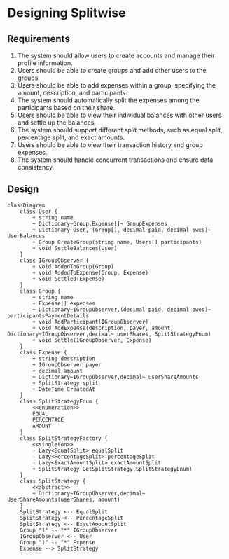 # Designing Splitwise

## Requirements
1. The system should allow users to create accounts and manage their profile information.
2. Users should be able to create groups and add other users to the groups.
3. Users should be able to add expenses within a group, specifying the amount, description, and participants.
4. The system should automatically split the expenses among the participants based on their share.
5. Users should be able to view their individual balances with other users and settle up the balances.
6. The system should support different split methods, such as equal split, percentage split, and exact amounts.
7. Users should be able to view their transaction history and group expenses.
8. The system should handle concurrent transactions and ensure data consistency.

## Design
```mermaid
classDiagram
    class User {
        + string name
        + Dictionary~Group,Expense[]~ GroupExpenses
        + Dictionary~User, (Group[], decimal paid, decimal owes)~ UserBalances
        + Group CreateGroup(string name, Users[] participants)
        + void SettleBalances(User)
    }
    class IGroupObserver {
        + void AddedToGroup(Group)
        + void AddedToExpense(Group, Expense)
        + void Settled(Expense)
    }
    class Group {
        + string name
        + Expense[] expenses
        + Dictionary~IGroupObserver,(decimal paid, decimal owes)~ participantsPaymentDetails
        + void AddParticipant(IGroupObserver)
        + void AddExpense(description, payer, amount, Dictionary~IGroupObserver,decimal~ userShares, SplitStrategyEnum)
        + void Settle(IGroupObserver, Expense)
    }
    class Expense {
        + string description
        + IGroupObserver payer
        + decimal amount
        + Dictionary~IGroupObserver,decimal~ userShareAmounts
        + SplitStrategy split
        + DateTime CreatedAt
    }
    class SplitStrategyEnum {
        <<enumeration>>
        EQUAL
        PERCENTAGE
        AMOUNT
    }
    class SplitStrategyFactory {
        <<singleton>>
        - Lazy<EqualSplit> equalSplit
        - Lazy<PercentageSplit> percentageSplit
        - Lazy<ExactAmountSplit> exactAmountSplit
        + SplitStrategy GetSplitStrategy(SplitStrategyEnum)
    }
    class SplitStrategy {
        <<abstract>>
        + Dictionary~IGroupObserver,decimal~ UserShareAmounts(userShares, amount)
    }
    SplitStrategy <-- EqualSplit
    SplitStrategy <-- PercentageSplit
    SplitStrategy <-- ExactAmountSplit
    Group "1" -- "*" IGroupObserver
    IGroupObserver <-- User
    Group "1" -- "*" Expense
    Expense --> SplitStrategy
```
